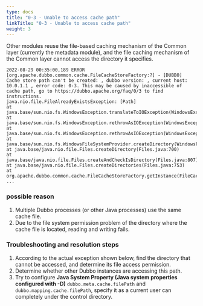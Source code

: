 ```yaml
---
type: docs
title: "0-3 - Unable to access cache path"
linkTitle: "0-3 - Unable to access cache path"
weight: 3
---
```


Other modules reuse the file-based caching mechanism of the Common layer (currently the metadata module), and the file caching mechanism of the Common layer cannot access the directory it specifies.

```
2022-08-29 00:35:00,189 ERROR [org.apache.dubbo.common.cache.FileCacheStoreFactory:?] - [DUBBO] Cache store path can't be created: , dubbo version: , current host: 10.0.1.1 , error code: 0-3. This may be caused by inaccessible of cache path, go to https://dubbo.apache.org/faq/0/3 to find instructions.
java.nio.file.FileAlreadyExistsException: [Path]
at java.base/sun.nio.fs.WindowsException.translateToIOException(WindowsException.java:87)
at java.base/sun.nio.fs.WindowsException.rethrowAsIOException(WindowsException.java:103)
at java.base/sun.nio.fs.WindowsException.rethrowAsIOException(WindowsException.java:108)
at java.base/sun.nio.fs.WindowsFileSystemProvider.createDirectory(WindowsFileSystemProvider.java:521)
at java.base/java.nio.file.Files.createDirectory(Files.java:700)
at java.base/java.nio.file.Files.createAndCheckIsDirectory(Files.java:807)
at java.base/java.nio.file.Files.createDirectories(Files.java:753)
at org.apache.dubbo.common.cache.FileCacheStoreFactory.getInstance(FileCacheStoreFactory.java:90)
...
```

### possible reason
1. Multiple Dubbo processes (or other Java processes) use the same cache file.
2. Due to the file system permission problem of the directory where the cache file is located, reading and writing fails.

### Troubleshooting and resolution steps
1. According to the actual exception shown below, find the directory that cannot be accessed, and determine its file access permission.
2. Determine whether other Dubbo instances are accessing this path.
3. Try to configure **Java System Property (Java system properties configured with -D)** `dubbo.meta.cache.filePath` and `dubbo.mapping.cache.filePath`, specify it as a current user can completely under the control directory.